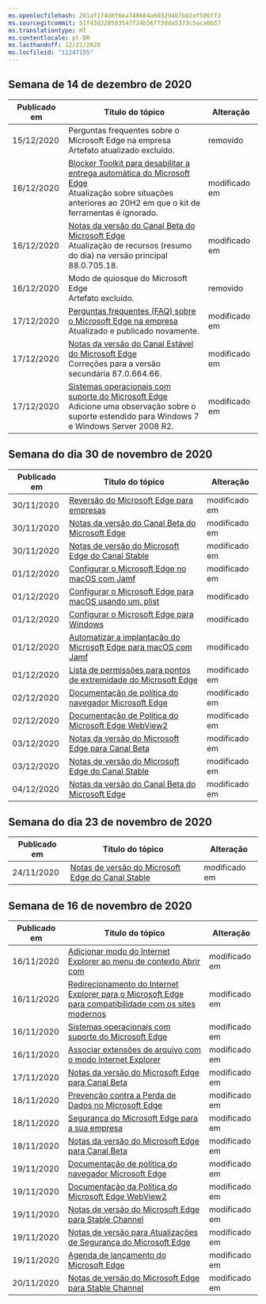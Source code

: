 ```yaml
---
ms.openlocfilehash: 201af174d8f6ea748664a603294b7bb2af506ff3
ms.sourcegitcommit: 51f43d220503547f24b56ff3dda5373c5aca6b57
ms.translationtype: HT
ms.contentlocale: pt-BR
ms.lasthandoff: 12/21/2020
ms.locfileid: "11247155"
---
```

<!-- This file is generated automatically each week. Changes made to this file will be overwritten.-->

## Semana de 14 de dezembro de 2020

| Publicado em |Título do tópico | Alteração |
|------|------------|--------|
| 15/12/2020 | Perguntas frequentes sobre o Microsoft Edge na empresa<br>Artefato atualizado excluído. | removido |
| 16/12/2020 | [Blocker Toolkit para desabilitar a entrega automática do Microsoft Edge](/DeployEdge/microsoft-edge-blocker-toolkit)<br>Atualização sobre situações anteriores ao 20H2 em que o kit de ferramentas é ignorado.  | modificado em |
| 16/12/2020 | [Notas da versão do Canal Beta do Microsoft Edge](/DeployEdge/microsoft-edge-relnote-beta-channel)<br>Atualização de recursos (resumo do dia) na versão principal 88.0.705.18. | modificado em |
| 16/12/2020 | Modo de quiosque do Microsoft Edge<br>Artefato excluído. | removido |
| 17/12/2020 | [Perguntas frequentes (FAQ) sobre o Microsoft Edge na empresa](/DeployEdge/faqs-edge-in-the-enterprise)<br>Atualizado e publicado novamente. | modificado em |
| 17/12/2020 | [Notas da versão do Canal Estável do Microsoft Edge](/DeployEdge/microsoft-edge-relnote-stable-channel)<br>Correções para a versão secundária 87.0.664.66. | modificado em |
| 17/12/2020 | [Sistemas operacionais com suporte do Microsoft Edge](/DeployEdge/microsoft-edge-supported-operating-systems)<br>Adicione uma observação sobre o suporte estendido para Windows 7 e Windows Server 2008 R2. | modificado em |


## Semana do dia 30 de novembro de 2020


| Publicado em |Título do tópico | Alteração |
|------|------------|--------|
| 30/11/2020 | [Reversão do Microsoft Edge para empresas](/DeployEdge/edge-learnmore-rollback) | modificado em |
| 30/11/2020 | [Notas da versão do Canal Beta do Microsoft Edge](/DeployEdge/microsoft-edge-relnote-beta-channel) | modificado em |
| 30/11/2020 | [Notas de versão do Microsoft Edge do Canal Stable](/DeployEdge/microsoft-edge-relnote-stable-channel) | modificado em |
| 01/12/2020 | [Configurar o Microsoft Edge no macOS com Jamf](/DeployEdge/configure-microsoft-edge-on-mac-jamf) | modificado em |
| 01/12/2020 | [Configurar o Microsoft Edge para macOS usando um. plist](/DeployEdge/configure-microsoft-edge-on-mac) | modificado |
| 01/12/2020 | [Configurar o Microsoft Edge para Windows](/DeployEdge/configure-microsoft-edge) | modificado |
| 01/12/2020 | [Automatizar a implantação do Microsoft Edge para macOS com Jamf](/DeployEdge/deploy-edge-mac-jamf) | modificado |
| 01/12/2020 | [Lista de permissões para pontos de extremidade do Microsoft Edge](/DeployEdge/microsoft-edge-security-endpoints) | modificado em |
| 02/12/2020 | [Documentação de política do navegador Microsoft Edge](/DeployEdge/microsoft-edge-policies) | modificado em |
| 02/12/2020 | [Documentação de Política do Microsoft Edge WebView2](/DeployEdge/microsoft-edge-webview-policies) | modificado em |
| 03/12/2020 | [Notas da versão do Microsoft Edge para Canal Beta](/DeployEdge/microsoft-edge-relnote-beta-channel) | modificado em |
| 03/12/2020 | [Notas de versão do Microsoft Edge do Canal Stable](/DeployEdge/microsoft-edge-relnote-stable-channel) | modificado em |
| 04/12/2020 | [Notas da versão do Canal Beta do Microsoft Edge](/DeployEdge/microsoft-edge-relnote-beta-channel) | modificado em |


## Semana do dia 23 de novembro de 2020


| Publicado em |Título do tópico | Alteração |
|------|------------|--------|
| 24/11/2020 | [Notas de versão do Microsoft Edge do Canal Stable](/DeployEdge/microsoft-edge-relnote-stable-channel) | modificado em |


## Semana de 16 de novembro de 2020


| Publicado em |Título do tópico | Alteração |
|------|------------|--------|
| 16/11/2020 | [Adicionar modo do Internet Explorer ao menu de contexto Abrir com](/DeployEdge/edge-ie-mode-add-guidance-filetype-associations) | modificado em |
| 16/11/2020 | [Redirecionamento do Internet Explorer para o Microsoft Edge para compatibilidade com os sites modernos](/DeployEdge/edge-learnmore-neededge) | modificado em |
| 16/11/2020 | [Sistemas operacionais com suporte do Microsoft Edge](/DeployEdge/microsoft-edge-supported-operating-systems) | modificado em |
| 16/11/2020 | [Associar extensões de arquivo com o modo Internet Explorer](/DeployEdge/edge-ie-mode-add-guidance-filetype-associations) | modificado em |
| 17/11/2020 | [Notas da versão do Microsoft Edge para Canal Beta](/DeployEdge/microsoft-edge-relnote-beta-channel) | modificado em |
| 18/11/2020 | [Prevenção contra a Perda de Dados no Microsoft Edge](/DeployEdge/microsoft-edge-security-dlp) | modificado em |
| 18/11/2020 | [Segurança do Microsoft Edge para a sua empresa](/DeployEdge/ms-edge-security-for-business) | modificado em |
| 18/11/2020 | [Notas da versão do Microsoft Edge para Canal Beta](/DeployEdge/microsoft-edge-relnote-beta-channel) | modificado em |
| 19/11/2020 | [Documentação de política do navegador Microsoft Edge](/DeployEdge/microsoft-edge-policies) | modificado em |
| 19/11/2020 | [Documentação da Política do Microsoft Edge WebView2](/DeployEdge/microsoft-edge-webview-policies) | modificado em |
| 19/11/2020 | [Notas de versão do Microsoft Edge para Stable Channel](/DeployEdge/microsoft-edge-relnote-stable-channel) | modificado em |
| 19/11/2020 | [Notas de versão para Atualizações de Segurança do Microsoft Edge](/DeployEdge/microsoft-edge-relnotes-security) | modificado em |
| 19/11/2020 | [Agenda de lançamento do Microsoft Edge](/DeployEdge/microsoft-edge-release-schedule) | modificado em |
| 20/11/2020 | [Notas de versão do Microsoft Edge para Stable Channel](/DeployEdge/microsoft-edge-relnote-stable-channel) | modificado em |
